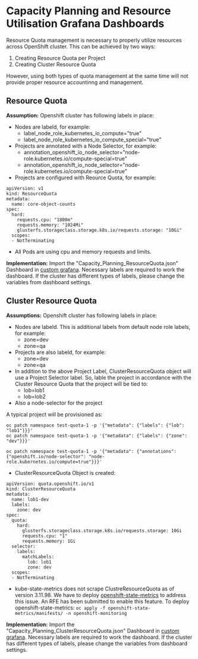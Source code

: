 # Capacity Planning and Resource Utilisation Grafana Dashboards


Resource Quota management is necessary to properly utilize resources across OpenShift cluster. This can be achieved by two ways:
1. Creating Resource Quota per Project
2. Creating Cluster Resource Quota

However, using both types of quota management at the same time will not provide proper resource accountinng and management.

## Resource Quota

**Assumption:** Openshift cluster has following labels in place:
* Nodes are labeld, for example:
  * label_node_role_kubernetes_io_compute="true"
  * label_node_role_kubernetes_io_compute_special="true"
* Projects are annotated with a Node Selector, for example:
  * annotation_openshift_io_node_selector="node-role.kubernetes.io/compute-special=true"
  * annotation_openshift_io_node_selector="node-role.kubernetes.io/compute-special=true"
* Projects are configured with Reource Quota, for example:
```
apiVersion: v1
kind: ResourceQuota
metadata:
  name: core-object-counts
spec:
  hard:
    requests.cpu: "1800m"
    requests.memory: "1024Mi"
    glusterfs.storageclass.storage.k8s.io/requests.storage: "10Gi"
  scopes:
  - NotTerminating
```
* All Pods are using cpu and memory requests and limits.


**Implementation:** 
Import the "Capacity_Planning_ResourceQuota.json" Dashboard in [custom grafana](https://github.com/redhat-cop/openshift-toolkit/tree/master/custom-dashboards). Necessary labels are required to work the dashboard. If the cluster has different types of labels, please change the variables from dashboard settings.


## Cluster Resource Quota

**Assumptions:**
Openshift cluster has following labels in place:
* Nodes are labeld. This is additional labels from default node role labels, for example:
  * zone=dev
  * zone=qa
* Projects are also labeld, for example:
  * zone=dev
  * zone=qa
* In addition to the above Project Label, ClusterResourceQuota object will use a Project Selector label. So, lable the project in accordance with the Cluster Resource Quota that the project will be tied to:
  * lob=lob1
  * lob=lob2
* Also a node-selector for the project

A typical project will be provisioned as:
```
oc patch namespace test-quota-1 -p '{"metadata": {"labels": {"lob": "lob1"}}}'
oc patch namespace test-quota-1 -p '{"metadata": {"labels": {"zone": "dev"}}}'

oc patch namespace test-quota-1 -p '{"metadata": {"annotations": {"openshift.io/node-selector": "node-role.kubernetes.io/compute=true"}}}'
```


* ClusterResourceQuota Object is created:
```
apiVersion: quota.openshift.io/v1
kind: ClusterResourceQuota
metadata:
  name: lob1-dev
  labels:
    zone: dev
spec:
  quota:
    hard:
      glusterfs.storageclass.storage.k8s.io/requests.storage: 10Gi
      requests.cpu: "1"
      requests.memory: 1Gi
  selector:
    labels:
      matchLabels:
        lob: lob1
        zone: dev
  scopes:
  - NotTerminating
  ```

* kube-state-metrics does not scrape ClustreResourceQuota as of version 3.11.98. We have to deploy [openshift-state-metrics](https://github.com/shah-zobair/openshift-state-metrics) to address this issue. An RFE has been submitted to enable this feature. 
To deploy openshift-state-metrics:
```oc apply -f openshift-state-metrics/manifests/ -n openshift-monitoring```


**Implementation:** 
Import the "Capacity_Planning_ClusterResourceQuota.json" Dashboard in [custom grafana](https://github.com/redhat-cop/openshift-toolkit/tree/master/custom-dashboards). Necessary labels are required to work the dashboard. If the cluster has different types of labels, please change the variables from dashboard settings.
